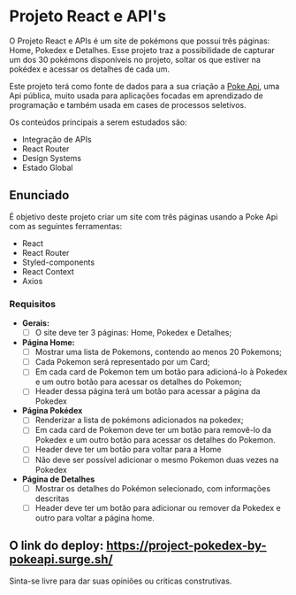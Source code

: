 # **Projeto React e API's**
O Projeto React e APIs é um site de pokémons que possui três páginas: Home, Pokedex e Detalhes. Esse projeto traz a possibilidade de capturar um dos 30 pokémons disponíveis no projeto, soltar os que estiver na pokédex e acessar os detalhes de cada um.

Este projeto terá como fonte de dados para a sua criação a [Poke Api](https://pokeapi.co/ "Poke Api"), uma Api pública, muito usada para aplicações focadas em aprendizado de programação e também usada em cases de processos seletivos.

Os conteúdos principais  a serem estudados são:

- Integração de APIs
- React Router
- Design Systems
- Estado Global

## **Enunciado**
É objetivo deste projeto criar um site com três páginas usando a Poke Api com as seguintes ferramentas:

- React
- React Router
- Styled-components
- React Context
- Axios

### **Requisitos**
- **Gerais:**
	- [ ] O site deve ter 3 páginas: Home, Pokedex e Detalhes;
       
- **Página Home:**
	- [ ]  Mostrar uma lista de Pokemons, contendo ao menos 20 Pokemons;
	- [ ] Cada Pokemon será representado por um Card;
	- [ ] Em cada card de Pokemon tem um botão para adicioná-lo à Pokedex e um outro botão para acessar os detalhes do Pokemon;
	- [ ] Header dessa página terá um botão para acessar a página da Pokedex
       
- **Página Pokédex**
	- [ ] Renderizar a lista de pokémons adicionados na pokedex;
	- [ ] Em cada card de Pokemon deve ter um botão para removê-lo da Pokedex e um outro botão para acessar os detalhes do Pokemon.
	- [ ] Header deve ter um botão para voltar para a Home
	- [ ] Não deve ser possível adicionar o mesmo Pokemon duas vezes na Pokedex

- **Página de Detalhes**
	- [ ] Mostrar os detalhes do Pokémon selecionado, com informações descritas
	- [ ] Header deve ter um botão para adicionar ou remover da Pokedex e outro para voltar a página home.

## O link do deploy: https://project-pokedex-by-pokeapi.surge.sh/

Sinta-se livre para dar suas opiniões ou criticas construtivas.
